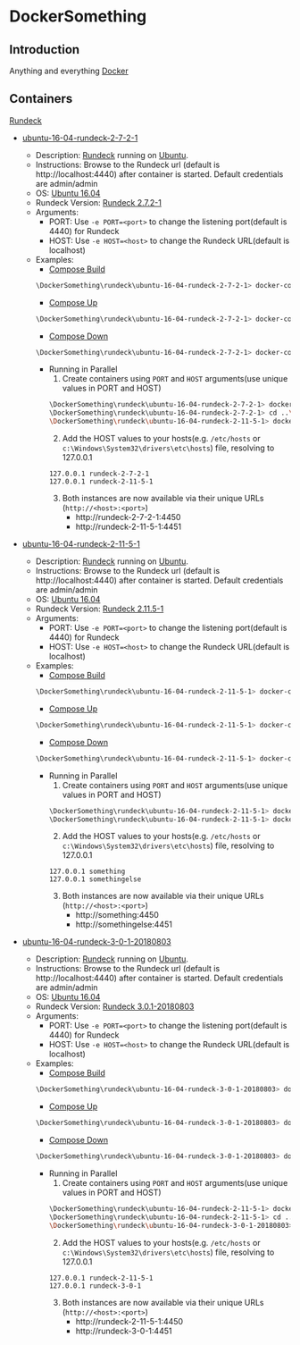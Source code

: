 
# DockerSomething

## Introduction

Anything and everything [Docker](https://www.docker.com/)

## Containers

[Rundeck](/rundeck)
- [ubuntu-16-04-rundeck-2-7-2-1](/rundeck/ubuntu-16-04-rundeck-2-7-2-1)
    * Description: [Rundeck](https://www.rundeck.com/what-is-rundeck) running on [Ubuntu](https://www.ubuntu.com). 
    * Instructions: Browse to the Rundeck url (default is http://localhost:4440) after container is started. Default credentials are admin/admin
    * OS: [Ubuntu 16.04](http://releases.ubuntu.com/16.04/)
    * Rundeck Version: [Rundeck 2.7.2-1](https://rundeck.org/docs/history/version-2.7.2.html)
    * Arguments:
        - PORT: Use `-e PORT=<port>` to change the listening port(default is 4440) for Rundeck
        - HOST: Use `-e HOST=<host>` to change the Rundeck URL(default is localhost)
    * Examples:
        - [Compose Build](https://docs.docker.com/compose/reference/build/)
        ```sh 
        \DockerSomething\rundeck\ubuntu-16-04-rundeck-2-7-2-1> docker-compose build rundeck
        ```
        - [Compose Up](https://docs.docker.com/compose/reference/up/)
        ```sh
        \DockerSomething\rundeck\ubuntu-16-04-rundeck-2-7-2-1> docker-compose up -d
        ```
        - [Compose Down](https://docs.docker.com/compose/reference/down/)
        ```sh
        \DockerSomething\rundeck\ubuntu-16-04-rundeck-2-7-2-1> docker-compose down
        ```
        - Running in Parallel
            1. Create containers using `PORT` and `HOST` arguments(use unique values in PORT and HOST)
            ```sh
            \DockerSomething\rundeck\ubuntu-16-04-rundeck-2-7-2-1> docker-compose run -d -p 4450:4450 -e PORT=4450 -e HOST=rundeck-2-7-2-1 rundeck
            \DockerSomething\rundeck\ubuntu-16-04-rundeck-2-7-2-1> cd ..\ubuntu-16-04-rundeck-2-11-5-1\
            \DockerSomething\rundeck\ubuntu-16-04-rundeck-2-11-5-1> docker-compose run -d -p 4451:4451 -e PORT=4451 -e HOST=rundeck-2-11-5-1 rundeck
            ```
            2. Add the HOST values to your hosts(e.g. `/etc/hosts` or `c:\Windows\System32\drivers\etc\hosts`) file, resolving to 127.0.0.1
            ```
            127.0.0.1 rundeck-2-7-2-1
            127.0.0.1 rundeck-2-11-5-1
            ```
            3. Both instances are now available via their unique URLs (`http://<host>:<port>`)
                * http://rundeck-2-7-2-1:4450
                * http://rundeck-2-11-5-1:4451
- [ubuntu-16-04-rundeck-2-11-5-1](/rundeck/ubuntu-16-04-rundeck-2-11-5-1)
    * Description: [Rundeck](https://www.rundeck.com/what-is-rundeck) running on [Ubuntu](https://www.ubuntu.com). 
    * Instructions: Browse to the Rundeck url (default is http://localhost:4440) after container is started. Default credentials are admin/admin
    * OS: [Ubuntu 16.04](http://releases.ubuntu.com/16.04/)
    * Rundeck Version: [Rundeck 2.11.5-1](https://rundeck.org/docs/history/version-2.11.5.html)
    * Arguments:
        - PORT: Use `-e PORT=<port>` to change the listening port(default is 4440) for Rundeck
        - HOST: Use `-e HOST=<host>` to change the Rundeck URL(default is localhost)
    * Examples:
        - [Compose Build](https://docs.docker.com/compose/reference/build/)
        ```sh 
        \DockerSomething\rundeck\ubuntu-16-04-rundeck-2-11-5-1> docker-compose build rundeck
        ```
        - [Compose Up](https://docs.docker.com/compose/reference/up/)
        ```sh
        \DockerSomething\rundeck\ubuntu-16-04-rundeck-2-11-5-1> docker-compose up -d
        ```
        - [Compose Down](https://docs.docker.com/compose/reference/down/)
        ```sh
        \DockerSomething\rundeck\ubuntu-16-04-rundeck-2-11-5-1> docker-compose down
        ```
        - Running in Parallel
            1. Create containers using `PORT` and `HOST` arguments(use unique values in PORT and HOST)
            ```sh
            \DockerSomething\rundeck\ubuntu-16-04-rundeck-2-11-5-1> docker-compose run -d -p 4450:4450 -e PORT=4450 -e HOST=something rundeck
            \DockerSomething\rundeck\ubuntu-16-04-rundeck-2-11-5-1> docker-compose run -d -p 4451:4451 -e PORT=4451 -e HOST=somethingelse rundeck
            ```
            2. Add the HOST values to your hosts(e.g. `/etc/hosts` or `c:\Windows\System32\drivers\etc\hosts`) file, resolving to 127.0.0.1
            ```
            127.0.0.1 something
            127.0.0.1 somethingelse
            ```
            3. Both instances are now available via their unique URLs (`http://<host>:<port>`)
                * http://something:4450
                * http://somethingelse:4451

- [ubuntu-16-04-rundeck-3-0-1-20180803](/rundeck/ubuntu-16-04-rundeck-3-0-1-20180803)
    * Description: [Rundeck](https://www.rundeck.com/what-is-rundeck) running on [Ubuntu](https://www.ubuntu.com). 
    * Instructions: Browse to the Rundeck url (default is http://localhost:4440) after container is started. Default credentials are admin/admin
    * OS: [Ubuntu 16.04](http://releases.ubuntu.com/16.04/)
    * Rundeck Version: [Rundeck 3.0.1-20180803](https://rundeck.org/docs/history/version-3.0.1.html)
    * Arguments:
        - PORT: Use `-e PORT=<port>` to change the listening port(default is 4440) for Rundeck
        - HOST: Use `-e HOST=<host>` to change the Rundeck URL(default is localhost)
    * Examples:
        - [Compose Build](https://docs.docker.com/compose/reference/build/)
        ```sh 
        \DockerSomething\rundeck\ubuntu-16-04-rundeck-3-0-1-20180803> docker-compose build rundeck
        ```
        - [Compose Up](https://docs.docker.com/compose/reference/up/)
        ```sh
        \DockerSomething\rundeck\ubuntu-16-04-rundeck-3-0-1-20180803> docker-compose up -d
        ```
        - [Compose Down](https://docs.docker.com/compose/reference/down/)
        ```sh
        \DockerSomething\rundeck\ubuntu-16-04-rundeck-3-0-1-20180803> docker-compose down
        ```
        - Running in Parallel
            1. Create containers using `PORT` and `HOST` arguments(use unique values in PORT and HOST)
            ```sh
            \DockerSomething\rundeck\ubuntu-16-04-rundeck-2-11-5-1> docker-compose run -d -p 4450:4450 -e PORT=4450 -e HOST=rundeck-2-11-5-1 rundeck
            \DockerSomething\rundeck\ubuntu-16-04-rundeck-2-11-5-1> cd ..\ubuntu-16-04-rundeck-3-0-1-20180803\
            \DockerSomething\rundeck\ubuntu-16-04-rundeck-3-0-1-20180803> docker-compose run -d -p 4451:4451 -e PORT=4451 -e HOST=rundeck-3-0-1 rundeck
            ```
            2. Add the HOST values to your hosts(e.g. `/etc/hosts` or `c:\Windows\System32\drivers\etc\hosts`) file, resolving to 127.0.0.1
            ```
            127.0.0.1 rundeck-2-11-5-1
            127.0.0.1 rundeck-3-0-1
            ```
            3. Both instances are now available via their unique URLs (`http://<host>:<port>`)
                * http://rundeck-2-11-5-1:4450
                * http://rundeck-3-0-1:4451